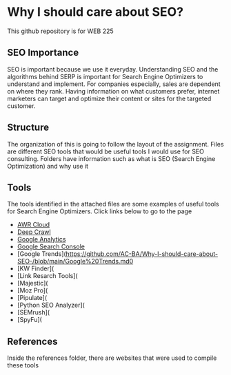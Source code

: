 # Why I should care about SEO?
This github repository is for WEB 225

## SEO Importance

SEO is important because we use it everyday. Understanding SEO and the algorithms behind SERP is important for Search Engine Optimizers to understand and implement. For companies especially, sales are dependent on where they rank. Having information on what customers prefer, internet marketers can target and optimize their content or sites for the targeted customer. 

## Structure

The organization of this is going to follow the layout of the assignment. Files are different SEO tools that would be useful tools I would use for SEO consulting. Folders have information such as what is SEO (Search Engine Optimization) and why use it

## Tools
The tools identified in the attached files are some examples of useful tools for Search Engine Optimizers. 
Click links below to go to the page

- [AWR Cloud](https://github.com/AC-BA/Why-I-should-care-about-SEO-/blob/main/AWR%20Cloud.md)
- [Deep Crawl](https://github.com/AC-BA/Why-I-should-care-about-SEO-/blob/main/DeepCrawl.md)
- [Google Analytics](https://github.com/AC-BA/Why-I-should-care-about-SEO-/blob/main/Google%20Analytics.md)
- [Google Search Console](https://github.com/AC-BA/Why-I-should-care-about-SEO-/blob/main/Google%20Search%20Console.md)
- [Google Trends](https://github.com/AC-BA/Why-I-should-care-about-SEO-/blob/main/Google%20Trends.md0
- [KW Finder](
- [Link Resarch Tools](
- [Majestic](
- [Moz Pro](
- [Pipulate](
- [Python SEO Analyzer](
- [SEMrush](
- [SpyFu](

## References
Inside the references folder, there are websites that were used to compile these tools
